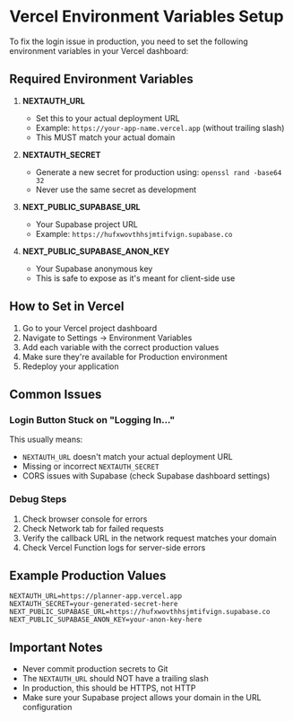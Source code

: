 # Vercel Environment Variables Setup

To fix the login issue in production, you need to set the following environment variables in your Vercel dashboard:

## Required Environment Variables

1. **NEXTAUTH_URL**
   - Set this to your actual deployment URL
   - Example: `https://your-app-name.vercel.app` (without trailing slash)
   - This MUST match your actual domain

2. **NEXTAUTH_SECRET**
   - Generate a new secret for production using: `openssl rand -base64 32`
   - Never use the same secret as development

3. **NEXT_PUBLIC_SUPABASE_URL**
   - Your Supabase project URL
   - Example: `https://hufxwovthhsjmtifvign.supabase.co`

4. **NEXT_PUBLIC_SUPABASE_ANON_KEY**
   - Your Supabase anonymous key
   - This is safe to expose as it's meant for client-side use

## How to Set in Vercel

1. Go to your Vercel project dashboard
2. Navigate to Settings → Environment Variables
3. Add each variable with the correct production values
4. Make sure they're available for Production environment
5. Redeploy your application

## Common Issues

### Login Button Stuck on "Logging In..."
This usually means:
- `NEXTAUTH_URL` doesn't match your actual deployment URL
- Missing or incorrect `NEXTAUTH_SECRET`
- CORS issues with Supabase (check Supabase dashboard settings)

### Debug Steps
1. Check browser console for errors
2. Check Network tab for failed requests
3. Verify the callback URL in the network request matches your domain
4. Check Vercel Function logs for server-side errors

## Example Production Values
```
NEXTAUTH_URL=https://planner-app.vercel.app
NEXTAUTH_SECRET=your-generated-secret-here
NEXT_PUBLIC_SUPABASE_URL=https://hufxwovthhsjmtifvign.supabase.co
NEXT_PUBLIC_SUPABASE_ANON_KEY=your-anon-key-here
```

## Important Notes
- Never commit production secrets to Git
- The `NEXTAUTH_URL` should NOT have a trailing slash
- In production, this should be HTTPS, not HTTP
- Make sure your Supabase project allows your domain in the URL configuration